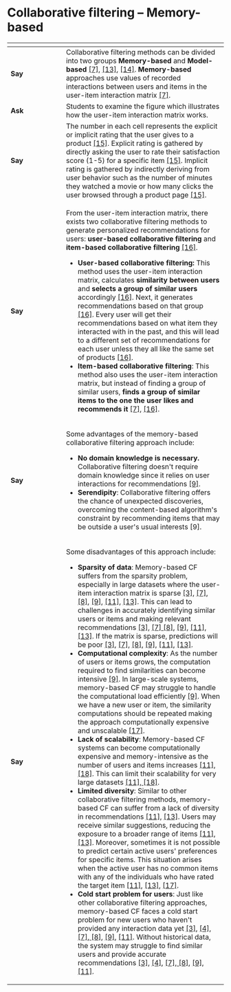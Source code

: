 # Collaborative filtering – Memory-based

<table data-header-hidden><thead><tr><th width="113"></th><th></th></tr></thead><tbody><tr><td><strong>Say</strong></td><td>Collaborative filtering methods can be divided into two groups <strong>Memory-based</strong> and <strong>Model-based</strong> <a href="https://www.semanticscholar.org/paper/Recommender-Systems-Melville-Sindhwani/2ec03d77dab6242832079e345a83823aae3998dd">[7]</a>, <a href="https://www.turing.com/kb/collaborative-filtering-in-recommender-system.">[13]</a>, <a href="https://www.researchgate.net/publication/314668222_A_comparative_analysis_of_memory-based_and_model-based_collaborative_filtering_on_the_implementation_of_recommender_system_for_E-commerce_in_Indonesia_A_case_study_PT_X">[14]</a>. <strong>Memory-based</strong> approaches use values of recorded interactions between users and items in the user-item interaction matrix <a href="https://www.semanticscholar.org/paper/Recommender-Systems-Melville-Sindhwani/2ec03d77dab6242832079e345a83823aae3998dd">[7]</a>. </td></tr><tr><td><strong>Ask</strong></td><td>Students to examine the figure which illustrates how the user-item interaction matrix works.</td></tr><tr><td><strong>Say</strong></td><td>The number in each cell represents the explicit or implicit rating that the user gives to a product <a href="https://dl.acm.org/doi/10.1145/3556536">[15]</a>. Explicit rating is gathered by directly asking the user to rate their satisfaction score (1-5) for a specific item <a href="https://dl.acm.org/doi/10.1145/3556536">[15]</a>. Implicit rating is gathered by indirectly deriving from user behavior such as the number of minutes they watched a movie or how many clicks the user browsed through a product page <a href="https://dl.acm.org/doi/10.1145/3556536">[15]</a>.</td></tr><tr><td><strong>Say</strong></td><td><p>From the user-item interaction matrix, there exists two collaborative filtering methods to generate personalized recommendations for users: <strong>user-based collaborative filtering</strong> and <strong>item-based collaborative filtering</strong> <a href="https://medium.com/geekculture/overview-of-item-item-collaborative-filtering-recommendation-system-64ee15b24bb8">[16]</a>.</p><ul><li><strong>User-based collaborative filtering:</strong> This method uses the user-item interaction matrix, calculates <strong>similarity between users</strong> and <strong>selects a group of similar users</strong> accordingly <a href="https://medium.com/geekculture/overview-of-item-item-collaborative-filtering-recommendation-system-64ee15b24bb8">[16]</a>. Next, it generates recommendations based on that group <a href="https://medium.com/geekculture/overview-of-item-item-collaborative-filtering-recommendation-system-64ee15b24bb8">[16]</a>. Every user will get their recommendations based on what item they interacted with in the past, and this will lead to a different set of recommendations for each user unless they all like the same set of products <a href="https://medium.com/geekculture/overview-of-item-item-collaborative-filtering-recommendation-system-64ee15b24bb8">[16]</a>.</li><li><strong>Item-based collaborative filtering</strong>: This method also uses the user-item interaction matrix, but instead of finding a group of similar users, <strong>finds a group of similar items to the one the user likes and recommends it</strong> <a href="https://www.semanticscholar.org/paper/Recommender-Systems-Melville-Sindhwani/2ec03d77dab6242832079e345a83823aae3998dd">[7]</a>,  <a href="https://medium.com/geekculture/overview-of-item-item-collaborative-filtering-recommendation-system-64ee15b24bb8">[16]</a>.</li></ul></td></tr><tr><td><strong>Say</strong></td><td><p>Some advantages of the memory-based collaborative filtering approach include:</p><ul><li><strong>No domain knowledge is necessary.</strong> Collaborative filtering doesn't require domain knowledge since it relies on user interactions for recommendations  <a href="https://medium.com/swlh/recommendation-system-an-introduction-74733602e9b7">[9]</a>.</li><li><strong>Serendipity</strong>: Collaborative filtering offers the chance of unexpected discoveries, overcoming the content-based algorithm's constraint by recommending items that may be outside a user's usual interests [9].</li></ul></td></tr><tr><td><strong>Say</strong></td><td><p>Some disadvantages of this approach include:</p><ul><li><strong>Sparsity of data</strong>: Memory-based CF suffers from the sparsity problem, especially in large datasets where the user-item interaction matrix is sparse  <a href="https://www.analyticssteps.com/blogs/what-are-recommendation-systems-machine-learning">[3]</a>, <a href="https://www.semanticscholar.org/paper/Recommender-Systems-Melville-Sindhwani/2ec03d77dab6242832079e345a83823aae3998dd">[7]</a>,<a href="https://www.altexsoft.com/blog/recommender-system-personalization/"> [8]</a>, <a href="https://medium.com/swlh/recommendation-system-an-introduction-74733602e9b7">[9]</a>, <a href="https://maddevs.io/blog/recommender-system-using-machine-learning">[11]</a>, <a href="https://www.turing.com/kb/collaborative-filtering-in-recommender-system.">[13]</a>. This can lead to challenges in accurately identifying similar users or items and making relevant recommendations <a href="https://www.analyticssteps.com/blogs/what-are-recommendation-systems-machine-learning">[3]</a>,  <a href="https://www.semanticscholar.org/paper/Recommender-Systems-Melville-Sindhwani/2ec03d77dab6242832079e345a83823aae3998dd">[7]</a><a href="https://www.altexsoft.com/blog/recommender-system-personalization/"> [8]</a>, <a href="https://medium.com/swlh/recommendation-system-an-introduction-74733602e9b7">[9]</a>, <a href="https://maddevs.io/blog/recommender-system-using-machine-learning">[11]</a>, <a href="https://www.turing.com/kb/collaborative-filtering-in-recommender-system.">[13]</a>. If the matrix is sparse, predictions will be poor <a href="https://www.analyticssteps.com/blogs/what-are-recommendation-systems-machine-learning">[3]</a>, <a href="https://www.semanticscholar.org/paper/Recommender-Systems-Melville-Sindhwani/2ec03d77dab6242832079e345a83823aae3998dd">[7]</a>, <a href="https://www.altexsoft.com/blog/recommender-system-personalization/"> [8]</a>, <a href="https://medium.com/swlh/recommendation-system-an-introduction-74733602e9b7">[9]</a>, <a href="https://maddevs.io/blog/recommender-system-using-machine-learning">[11]</a>, <a href="https://www.turing.com/kb/collaborative-filtering-in-recommender-system.">[13]</a>.</li><li><strong>Computational complexity</strong>: As the number of users or items grows, the computation required to find similarities can become intensive <a href="https://medium.com/swlh/recommendation-system-an-introduction-74733602e9b7">[9]</a>. In large-scale systems, memory-based CF may struggle to handle the computational load efficiently <a href="https://medium.com/swlh/recommendation-system-an-introduction-74733602e9b7">[9]</a>. When we have a new user or item, the similarity computations should be repeated making the approach computationally expensive and unscalable <a href="https://www.cs.carleton.edu/cs_comps/0607/recommend/recommender/memorybased.html">[17]</a>.</li><li><strong>Lack of scalability</strong>: Memory-based CF systems can become computationally expensive and memory-intensive as the number of users and items increases <a href="https://maddevs.io/blog/recommender-system-using-machine-learning">[11]</a>,<a href="https://vitalflux.com/recommender-systems-in-machine-learning-examples"> [18]</a>. This can limit their scalability for very large datasets <a href="https://maddevs.io/blog/recommender-system-using-machine-learning">[11]</a>,<a href="https://vitalflux.com/recommender-systems-in-machine-learning-examples"> [18]</a>.</li><li><strong>Limited diversity</strong>: Similar to other collaborative filtering methods, memory-based CF can suffer from a lack of diversity in recommendations <a href="https://maddevs.io/blog/recommender-system-using-machine-learning">[11]</a>, <a href="https://www.turing.com/kb/collaborative-filtering-in-recommender-system.">[13]</a>. Users may receive similar suggestions, reducing the exposure to a broader range of items <a href="https://maddevs.io/blog/recommender-system-using-machine-learning">[11]</a>, <a href="https://www.turing.com/kb/collaborative-filtering-in-recommender-system.">[13]</a>. Moreover, sometimes it is not possible to predict certain active users' preferences for specific items. This situation arises when the active user has no common items with any of the individuals who have rated the target item <a href="https://maddevs.io/blog/recommender-system-using-machine-learning">[11]</a>, <a href="https://www.turing.com/kb/collaborative-filtering-in-recommender-system.">[13]</a>, <a href="https://www.cs.carleton.edu/cs_comps/0607/recommend/recommender/memorybased.html">[17]</a>.</li><li><strong>Cold start problem for users</strong>: Just like other collaborative filtering approaches, memory-based CF faces a cold start problem for new users who haven't provided any interaction data yet <a href="https://www.analyticssteps.com/blogs/what-are-recommendation-systems-machine-learning">[3]</a>, <a href="https://www.ijeat.org/wp-content/uploads/papers/v9i3/B4660129219.pdf">[4]</a>, <a href="https://www.semanticscholar.org/paper/Recommender-Systems-Melville-Sindhwani/2ec03d77dab6242832079e345a83823aae3998dd">[7]</a>,<a href="https://www.altexsoft.com/blog/recommender-system-personalization/"> [8]</a>, <a href="https://medium.com/swlh/recommendation-system-an-introduction-74733602e9b7">[9]</a>, <a href="https://maddevs.io/blog/recommender-system-using-machine-learning">[11]</a>. Without historical data, the system may struggle to find similar users and provide accurate recommendations <a href="https://www.analyticssteps.com/blogs/what-are-recommendation-systems-machine-learning">[3]</a>, <a href="https://www.ijeat.org/wp-content/uploads/papers/v9i3/B4660129219.pdf">[4]</a>, <a href="https://www.semanticscholar.org/paper/Recommender-Systems-Melville-Sindhwani/2ec03d77dab6242832079e345a83823aae3998dd">[7]</a>,<a href="https://www.altexsoft.com/blog/recommender-system-personalization/"> [8]</a>, <a href="https://medium.com/swlh/recommendation-system-an-introduction-74733602e9b7">[9]</a>, <a href="https://maddevs.io/blog/recommender-system-using-machine-learning">[11]</a>.</li></ul></td></tr></tbody></table>
